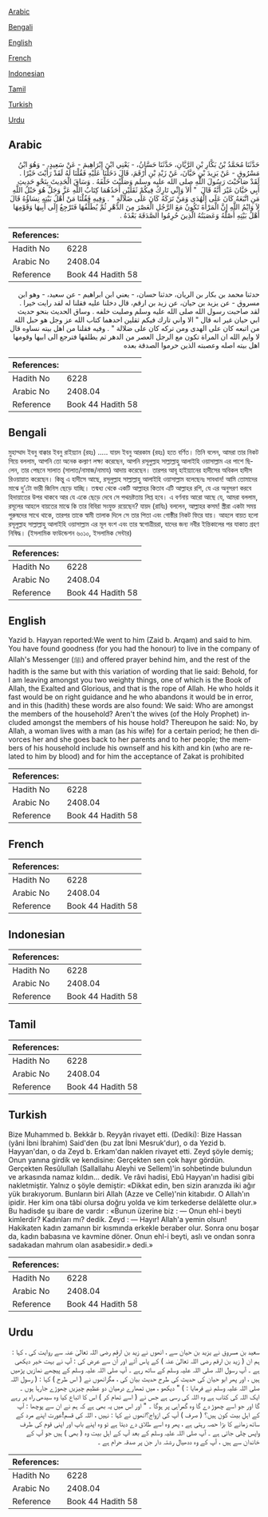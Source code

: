 [Arabic](#arabic)

[Bengali](#bengali)

[English](#english)

[French](#french)

[Indonesian](#indonesian)

[Tamil](#tamil)

[Turkish](#turkish)

[Urdu](#urdu)

## Arabic


<div dir="rtl" lang="ar" style={{fontSize:'larger',backgroundColor:'#f8f9fa',padding:20}}>
حَدَّثَنَا مُحَمَّدُ بْنُ بَكَّارِ بْنِ الرَّيَّانِ، حَدَّثَنَا حَسَّانُ، - يَعْنِي ابْنَ إِبْرَاهِيمَ - عَنْ سَعِيدٍ، - وَهُوَ ابْنُ مَسْرُوقٍ - عَنْ يَزِيدَ بْنِ حَيَّانَ، عَنْ زَيْدِ بْنِ أَرْقَمَ، قَالَ دَخَلْنَا عَلَيْهِ فَقُلْنَا لَهُ لَقَدْ رَأَيْتَ خَيْرًا ‏.‏ لَقَدْ صَاحَبْتَ رَسُولَ اللَّهِ صلى الله عليه وسلم وَصَلَّيْتَ خَلْفَهُ ‏.‏ وَسَاقَ الْحَدِيثَ بِنَحْوِ حَدِيثِ أَبِي حَيَّانَ غَيْرَ أَنَّهُ قَالَ ‏ "‏ أَلاَ وَإِنِّي تَارِكٌ فِيكُمْ ثَقَلَيْنِ أَحَدُهُمَا كِتَابُ اللَّهِ عَزَّ وَجَلَّ هُوَ حَبْلُ اللَّهِ مَنِ اتَّبَعَهُ كَانَ عَلَى الْهُدَى وَمَنْ تَرَكَهُ كَانَ عَلَى ضَلاَلَةٍ ‏"‏ ‏.‏ وَفِيهِ فَقُلْنَا مَنْ أَهْلُ بَيْتِهِ نِسَاؤُهُ قَالَ لاَ وَايْمُ اللَّهِ إِنَّ الْمَرْأَةَ تَكُونُ مَعَ الرَّجُلِ الْعَصْرَ مِنَ الدَّهْرِ ثُمَّ يُطَلِّقُهَا فَتَرْجِعُ إِلَى أَبِيهَا وَقَوْمِهَا أَهْلُ بَيْتِهِ أَصْلُهُ وَعَصَبَتُهُ الَّذِينَ حُرِمُوا الصَّدَقَةَ بَعْدَهُ ‏.‏
</div>
<div style={{backgroundColor:'#f8f9fa',padding:20, marginBottom: 10}}><table> <thead> <tr> <th>References:</th> <th></th> </tr> </thead> <tbody><tr><td>Hadith No</td><td>6228</td></tr><tr><td>Arabic No</td><td>2408.04</td></tr><tr><td>Reference</td><td>Book 44 Hadith 58</td></tr></tbody></table></div>


<div dir="rtl" lang="ar" style={{fontSize:'larger',backgroundColor:'#f8f9fa',padding:20}}>
حدثنا محمد بن بكار بن الريان، حدثنا حسان، - يعني ابن ابراهيم - عن سعيد، - وهو ابن مسروق - عن يزيد بن حيان، عن زيد بن ارقم، قال دخلنا عليه فقلنا له لقد رايت خيرا . لقد صاحبت رسول الله صلى الله عليه وسلم وصليت خلفه . وساق الحديث بنحو حديث ابي حيان غير انه قال " الا واني تارك فيكم ثقلين احدهما كتاب الله عز وجل هو حبل الله من اتبعه كان على الهدى ومن تركه كان على ضلالة " . وفيه فقلنا من اهل بيته نساوه قال لا وايم الله ان المراة تكون مع الرجل العصر من الدهر ثم يطلقها فترجع الى ابيها وقومها اهل بيته اصله وعصبته الذين حرموا الصدقة بعده
</div>
<div style={{backgroundColor:'#f8f9fa',padding:20, marginBottom: 10}}><table> <thead> <tr> <th>References:</th> <th></th> </tr> </thead> <tbody><tr><td>Hadith No</td><td>6228</td></tr><tr><td>Arabic No</td><td>2408.04</td></tr><tr><td>Reference</td><td>Book 44 Hadith 58</td></tr></tbody></table></div>

## Bengali


<div dir="ltr" lang="bn" style={{fontSize:'larger',backgroundColor:'#f8f9fa',padding:20}}>
মুহাম্মাদ ইবনু বাক্কার ইবনু রাইয়্যান (রহঃ) ..... যায়দ ইবনু আরকাম (রহঃ) হতে বর্ণিত। তিনি বলেন, আমরা তার নিকট গিয়ে বললাম, আপনি তো অনেক কল্যাণ লক্ষ্য করেছেন, আপনি রসূলুল্লাহ সাল্লাল্লাহু আলাইহি ওয়াসাল্লাম এর পাশে ছিলেন, তার পেছনে সালাত (সালাত/নামাজ/নামায) আদায় করেছেন। তারপর আবূ হাইয়্যানের হাদীসের অবিকল হাদীস রিওয়ায়াত করেছেন। কিন্তু এ হাদীসে আছে, রসূলুল্লাহ সাল্লাল্লাহু আলাইহি ওয়াসাল্লাম বলেছেনঃ সাবধান! আমি তোমাদের মাঝে দু’টো ভারী জিনিস ছেড়ে যাচ্ছি। তন্মধ্য থেকে একটি আল্লাহর কিতাব এটি আল্লাহর রশি, যে এর অনুসরণ করবে হিদায়াতের উপর থাকবে আর যে একে ছেড়ে দেবে সে পথভ্রষ্টতায় লিপ্ত হবে। এ বর্ণনায় আরো আছে যে, আমরা বললাম, রসূলের আহলে বায়তের মাঝে কি তার বিবিরা সংযুক্ত রয়েছেন? যায়দ (রাযিঃ) বললেন, আল্লাহর কসম! স্ত্রীরা একটা সময় পুরুষদের সাথে থাকে, তারপর তাকে স্বামী তালাক দিলে সে তার পিতা এবং গোষ্ঠীর নিকট ফিরে যায়। আহলে বায়ত হলো রসূলুল্লাহ সাল্লাল্লাহু আলাইহি ওয়াসাল্লাম এর মূল বংশ এবং তার স্বগোত্রীয়রা, যাদের জন্য নবীর ইন্তিকালের পর যাকাত গ্রহণ নিষিদ্ধ। (ইসলামিক ফাউন্ডেশন ৬০১০, ইসলামিক সেন্টার)
</div>
<div style={{backgroundColor:'#f8f9fa',padding:20, marginBottom: 10}}><table> <thead> <tr> <th>References:</th> <th></th> </tr> </thead> <tbody><tr><td>Hadith No</td><td>6228</td></tr><tr><td>Arabic No</td><td>2408.04</td></tr><tr><td>Reference</td><td>Book 44 Hadith 58</td></tr></tbody></table></div>

## English


<div dir="ltr" lang="en" style={{fontSize:'larger',backgroundColor:'#f8f9fa',padding:20}}>
Yazid b. Hayyan reported:We went to him (Zaid b. Arqam) and said to him. You have found goodness (for you had the honour) to live in the company of Allah's Messenger (ﷺ) and offered prayer behind him, and the rest of the hadith is the same but with this variation of wording that lie said: Behold, for I am leaving amongst you two weighty things, one of which is the Book of Allah, the Exalted and Glorious, and that is the rope of Allah. He who holds it fast would be on right guidance and he who abandons it would be in error, and in this (hadith) these words are also found: We said: Who are amongst the members of the household? Aren't the wives (of the Holy Prophet) included amongst the members of his house hold? Thereupon he said: No, by Allah, a woman lives with a man (as his wife) for a certain period; he then divorces her and she goes back to her parents and to her people; the members of his household include his ownself and his kith and kin (who are related to him by blood) and for him the acceptance of Zakat is prohibited
</div>
<div style={{backgroundColor:'#f8f9fa',padding:20, marginBottom: 10}}><table> <thead> <tr> <th>References:</th> <th></th> </tr> </thead> <tbody><tr><td>Hadith No</td><td>6228</td></tr><tr><td>Arabic No</td><td>2408.04</td></tr><tr><td>Reference</td><td>Book 44 Hadith 58</td></tr></tbody></table></div>

## French


<div dir="ltr" lang="fr" style={{fontSize:'larger',backgroundColor:'#f8f9fa',padding:20}}>

</div>
<div style={{backgroundColor:'#f8f9fa',padding:20, marginBottom: 10}}><table> <thead> <tr> <th>References:</th> <th></th> </tr> </thead> <tbody><tr><td>Hadith No</td><td>6228</td></tr><tr><td>Arabic No</td><td>2408.04</td></tr><tr><td>Reference</td><td>Book 44 Hadith 58</td></tr></tbody></table></div>

## Indonesian


<div dir="ltr" lang="id" style={{fontSize:'larger',backgroundColor:'#f8f9fa',padding:20}}>

</div>
<div style={{backgroundColor:'#f8f9fa',padding:20, marginBottom: 10}}><table> <thead> <tr> <th>References:</th> <th></th> </tr> </thead> <tbody><tr><td>Hadith No</td><td>6228</td></tr><tr><td>Arabic No</td><td>2408.04</td></tr><tr><td>Reference</td><td>Book 44 Hadith 58</td></tr></tbody></table></div>

## Tamil


<div dir="ltr" lang="ta" style={{fontSize:'larger',backgroundColor:'#f8f9fa',padding:20}}>

</div>
<div style={{backgroundColor:'#f8f9fa',padding:20, marginBottom: 10}}><table> <thead> <tr> <th>References:</th> <th></th> </tr> </thead> <tbody><tr><td>Hadith No</td><td>6228</td></tr><tr><td>Arabic No</td><td>2408.04</td></tr><tr><td>Reference</td><td>Book 44 Hadith 58</td></tr></tbody></table></div>

## Turkish


<div dir="ltr" lang="tr" style={{fontSize:'larger',backgroundColor:'#f8f9fa',padding:20}}>
Bize Muhammed b. Bekkâr b. Reyyân rivayet etti. (Dediki): Bize Hassan (yâni İbni İbrahim) Said'den (bu zat İbni Mesruk'dur), o da Yezid b. Hayyan'dan, o da Zeyd b. Erkam'dan naklen rivayet etti. Zeyd şöyle demiş; Onun yanına girdik ve kendisine: Gerçekten sen çok hayır gördün. Gerçekten Resûlullah (Sallallahu Aleyhi ve Sellem)'in sohbetinde bulundun ve arkasında namaz kıldın... dedik. Ve râvi hadisi, Ebû Hayyan'ın hadisi gibi nakletmiştir. Yalnız o şöyle demiştir: «Dikkat edin, ben sizin aranızda iki ağır yük bırakıyorum. Bunların biri Allah (Azze ve Celle)'nin kitabıdır. O Allah'ın ipidir. Her kim ona tâbi olursa doğru yolda ve kim terkederse delâlette olur.» Bu hadisde şu ibare de vardır : «Bunun üzerine biz : — Onun ehl-i beyti kimlerdir? Kadınları mı? dedik. Zeyd : — Hayır! Allah'a yemin olsun! Hakikaten kadın zamanın bir kısmında erkekle beraber olur. Sonra onu boşar da, kadın babasına ve kavmine döner. Onun ehl-i beyti, aslı ve ondan sonra sadakadan mahrum olan asabesidir.» dedi.»
</div>
<div style={{backgroundColor:'#f8f9fa',padding:20, marginBottom: 10}}><table> <thead> <tr> <th>References:</th> <th></th> </tr> </thead> <tbody><tr><td>Hadith No</td><td>6228</td></tr><tr><td>Arabic No</td><td>2408.04</td></tr><tr><td>Reference</td><td>Book 44 Hadith 58</td></tr></tbody></table></div>

## Urdu


<div dir="rtl" lang="ur" style={{fontSize:'larger',backgroundColor:'#f8f9fa',padding:20}}>
سعید بن مسروق نے یزید بن حیان سے ، انھوں نے زید بن ارقم رضی اللہ تعالیٰ عنہ سے روایت کی ، کہا : ہم ان ( زید بن ارقم رضی اللہ تعالیٰ عنہ ) کے پاس آئے اور اُن سے عرض کی : آپ نے بہت خیر دیکھی ہے ۔ آپ رسول اللہ صلی اللہ علیہ وسلم کے ساتھ رہے ۔ آپ صلی اللہ علیہ وسلم کے پیچھے نمازیں پڑھیں ہیں ، اور پھر ابو حیان کی حدیث کی طرح حدیث بیان کی ، مگرانھوں نے ( اس طرح ) کہا : ( رسول اللہ صلی اللہ علیہ وسلم نے فرمایا : ) " دیکھو ، میں تمھارے درمیان دو عظیم چیزیں چھوڑے جارہا ہوں ۔ ایک اللہ کی کتاب ہے وہ اللہ کی رسی ہے جس نے ( اسے تھام کر ) اس کا اتباع کیا وہ سیدھی راہ پر رہے گا اور جو اسے چھوڑ دے گا وہ گمراہی پر ہوگا ۔ " اور اس میں یہ بھی ہے کہ ہم نے ان سے پوچھا : آپ کے اہل بیت کون ہیں؟ ( صرف ) آپ کی ازواج؟انھوں نے کہا : نہیں ، اللہ کی قسم!عورت اپنے مرد کے ساتھ زمانے کا بڑا حصہ رہتی ہے ، پھر وہ اسے طلاق دے دیتا ہے تو وہ اپنے باپ اور اپنی قوم کی طرف واپس چلی جاتی ہے ۔ آپ صلی اللہ علیہ وسلم کے بعد آپ کے اہل بیت وہ ( بھی ) ہیں جو آپ کے خاندان سے ہیں ، آپ کے وہ ددھیال رشتہ دار جن پر صدقہ حرام ہے ۔
</div>
<div style={{backgroundColor:'#f8f9fa',padding:20, marginBottom: 10}}><table> <thead> <tr> <th>References:</th> <th></th> </tr> </thead> <tbody><tr><td>Hadith No</td><td>6228</td></tr><tr><td>Arabic No</td><td>2408.04</td></tr><tr><td>Reference</td><td>Book 44 Hadith 58</td></tr></tbody></table></div>
